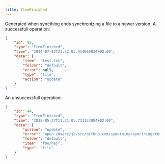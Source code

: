 ```yaml
---
title: ItemFinished
---
```


Generated when syncthing ends synchronizing a file to a newer version. A
successfull operation:

```json
{
    "id": 93,
    "type": "ItemFinished",
    "time": "2014-07-13T21:22:03.414609034+02:00",
    "data": {
        "item": "test.txt",
        "folder": "default",
        "error": null,
        "type": "file",
        "action": "update"
    }
}
```

An unsuccessfull operation:

```json
{
    "id": 44,
    "type": "ItemFinished",
    "time": "2015-05-27T11:21:05.711133004+02:00",
    "data": {
        "action": "update",
        "error": "open /Users/jb/src/github.com/syncthing/syncthing/test/s2/foo/.syncthing.hej.tmp: permission denied",
        "folder": "default",
        "item": "foo/hej",
        "type": "file"
    }
}
```

